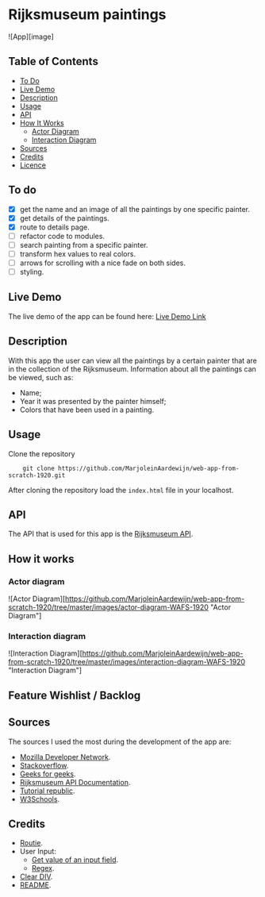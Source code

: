 # Rijksmuseum paintings

![App][image]

## Table of Contents

* [To Do](#to-do-)
* [Live Demo](#live-demo-)
* [Description](#description-)
* [Usage](#usage)
* [API](#api-)
* [How It Works](#how-it-works)
  * [Actor Diagram](#actor-diagram)
  * [Interaction Diagram](#interaction-diagram)
* [Sources](#sources)
* [Credits](#credits)
* [Licence](#licence)

## To do

- [x] get the name and an image of all the paintings by one specific painter.
- [x] get details of the paintings.
- [x] route to details page.
- [ ] refactor code to modules.
- [ ] search painting from a specific painter.
- [ ] transform hex values to real colors.
- [ ] arrows for scrolling with a nice fade on both sides.
- [ ] styling.

## Live Demo

The live demo of the app can be found here:
[Live Demo Link](https://marjoleinaardewijn.github.io/web-app-from-scratch-1920/)

## Description

With this app the user can view all the paintings by a certain painter that are in the collection of the Rijksmuseum.
Information about all the paintings can be viewed, such as:
- Name;
- Year it was presented by the painter himself;
- Colors that have been used in a painting.

## Usage

Clone the repository

```
    git clone https://github.com/MarjoleinAardewijn/web-app-from-scratch-1920.git
```

After cloning the repository load the `index.html` file in your localhost.

## API

The API that is used for this app is the [Rijksmuseum API](https://data.rijksmuseum.nl/object-metadata/api/).

## How it works
### Actor diagram

![Actor Diagram][https://github.com/MarjoleinAardewijn/web-app-from-scratch-1920/tree/master/images/actor-diagram-WAFS-1920 "Actor Diagram"]

### Interaction diagram

![Interaction Diagram][https://github.com/MarjoleinAardewijn/web-app-from-scratch-1920/tree/master/images/interaction-diagram-WAFS-1920 "Interaction Diagram"]

## Feature Wishlist / Backlog

## Sources

The sources I used the most during the development of the app are:
- [Mozilla Developer Network](https://developer.mozilla.org/nl/docs/Web/JavaScript).
- [Stackoverflow](https://stackoverflow.com/).
- [Geeks for geeks](https://www.geeksforgeeks.org/).
- [Rijksmuseum API Documentation](https://data.rijksmuseum.nl/object-metadata/api/).
- [Tutorial republic](https://www.tutorialrepublic.com/).
- [W3Schools](https://www.w3schools.com/).

## Credits

- [Routie](https://codepen.io/joostf/pen/jOPPMLK).
- User Input:
  - [Get value of an input field](https://www.tutorialrepublic.com/faq/how-to-get-the-value-of-text-input-field-using-javascript.php).
  - [Regex](https://stackoverflow.com/questions/441018/replacing-spaces-with-underscores-in-javascript).
- [Clear DIV](https://www.geeksforgeeks.org/how-to-clear-the-content-of-a-div-using-javascript/).
- [README](https://github.com/RooyyDoe/web-app-from-scratch-1920).